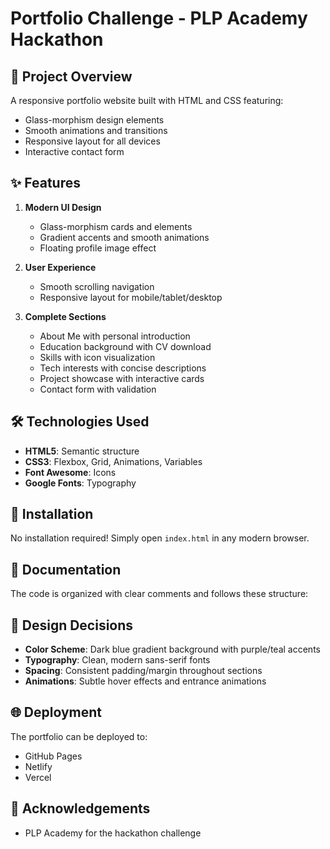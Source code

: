 # Portfolio Challenge - PLP Academy Hackathon
## 🚀 Project Overview
A responsive portfolio website built with HTML and CSS featuring:
- Glass-morphism design elements
- Smooth animations and transitions
- Responsive layout for all devices
- Interactive contact form

## ✨ Features
1. **Modern UI Design**
   - Glass-morphism cards and elements
   - Gradient accents and smooth animations
   - Floating profile image effect

2. **User Experience**
   - Smooth scrolling navigation
   - Responsive layout for mobile/tablet/desktop

3. **Complete Sections**
   - About Me with personal introduction
   - Education background with CV download
   - Skills with icon visualization
   - Tech interests with concise descriptions
   - Project showcase with interactive cards
   - Contact form with validation

## 🛠️ Technologies Used
- **HTML5**: Semantic structure
- **CSS3**: Flexbox, Grid, Animations, Variables
- **Font Awesome**: Icons
- **Google Fonts**: Typography

## 🔧 Installation
No installation required! Simply open `index.html` in any modern browser.

## 📄 Documentation
The code is organized with clear comments and follows these structure:

## 🎨 Design Decisions
- **Color Scheme**: Dark blue gradient background with purple/teal accents
- **Typography**: Clean, modern sans-serif fonts
- **Spacing**: Consistent padding/margin throughout sections
- **Animations**: Subtle hover effects and entrance animations

## 🌐 Deployment
The portfolio can be deployed to:
- GitHub Pages
- Netlify
- Vercel

## 🙏 Acknowledgements
- PLP Academy for the hackathon challenge
